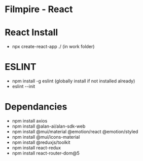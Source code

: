# Filmpire - React

# React Install

- npx create-react-app ./ (in work folder)

# ESLINT

- npm install -g eslint (globally install if not installed already)
- eslint --init

# Dependancies

- npm install axios
- npm install @alan-ai/alan-sdk-web
- npm install @mui/material @emotion/react @emotion/styled
- npm install @mui/icons-material
- npm install @reduxjs/toolkit
- npm install react-redux
- npm install react-router-dom@5
